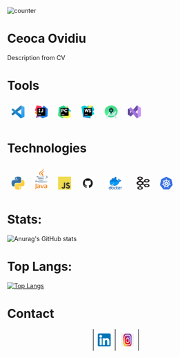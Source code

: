 ![counter](https://[YourEndpoint].m.pipedream.net)

# Ceoca Ovidiu

Description from CV 

# Tools

<img src="images/vscode.png" alt="vscode" style="width:30px;height:30px; padding:10px" href="https://code.visualstudio.com/">
<img src="images/intellij.png" alt="intellij" style="width:30px;height:30px; padding:10px" href="https://www.jetbrains.com/idea/">
<img src="images/pycharm.png" alt="pycharm" style="width:30px;height:30px; padding:10px" href="https://www.jetbrains.com/pycharm/">
<img src="images/webstorm.png" alt="webstorm" style="width:30px;height:30px; padding:10px" href="https://www.jetbrains.com/webstorm/">
<img src="images/androidstudio.png" alt="webstorm" style="width:30px;height:30px; padding:10px" href="https://developer.android.com/studio?gclid=EAIaIQobChMI6ozkjdGW-QIViL7tCh1_yQ8SEAAYASAAEgICtfD_BwE&gclsrc=aw.ds">
<img src="images/visualstudio.png" alt="webstorm" style="width:30px;height:30px; padding:10px" href="https://visualstudio.microsoft.com/">

# Technologies

<img src="images/python.png" alt="python" style="width:30px;height:30px; padding:10px" href="https://www.python.org/">
<img src="images/java.png" alt="java" style="width:30px;height:50px; padding:10px" href="https://www.java.com/en/">
<img src="images/javascript.png" alt="javascript" style="width:30px;height:30px; padding:10px">
<img src="images/git.png" alt="git" style="width:30px;height:30px; padding:10px">
<img src="images/docker.png" alt="docker" style="width:50px;height:30px; padding:10px">
<img src="images/kafka.png" alt="kafka" style="width:30px;height:30px; padding:10px">
<img src="images/kubernetes.png" alt="kubernetes" style="width:30px;height:30px; padding:10px">

# Stats:

![Anurag's GitHub stats](https://github-readme-stats.vercel.app/api?username=ceoca-ovidiu&show_icons=true)

# Top Langs:

[![Top Langs](https://github-readme-stats.vercel.app/api/top-langs/?username=ceoca-ovidiu)](https://github.com/anuraghazra/github-readme-stats)

# Contact

<center>
    <img src="images/linkedin.png" alt="linkedin" style="width:30px;height:30px; padding:10px; border-right:1px solid #000; border-left: 1px solid #000" href="">
    <img src="images/instagram.png" alt="instagram" style="width:30px;height:30px; padding:10px; border-right:1px solid #000" href="">
</center>